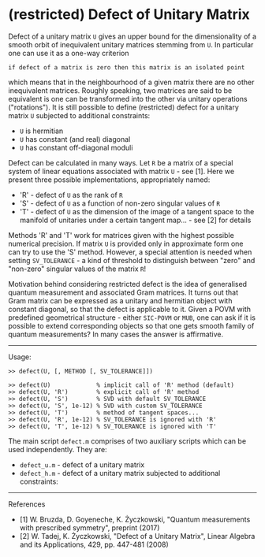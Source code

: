 # (restricted) Defect of Unitary Matrix

Defect of a unitary matrix `U` gives an upper bound for the dimensionality of a smooth orbit of inequivalent unitary matrices stemming from `U`. In particular one can use it as a one-way criterion
```
if defect of a matrix is zero then this matrix is an isolated point
```
which means that in the neighbourhood of a given matrix there are no other inequivalent matrices. Roughly speaking, two matrices are said to be equivalent is one can be transformed into the other via unitary operations ("rotations"). It is still possible to define (restricted) defect for a unitary matrix `U` subjected to additional constraints:
- `U` is hermitian
- `U` has constant (and real) diagonal
- `U` has constant off-diagonal moduli

Defect can be calculated in many ways. Let `R` be a matrix of a special system of linear equations associated with matrix `U` - see [1]. Here we present three possible implementations, appropriately named:
- 'R' - defect of `U` as the rank of `R`
- 'S' - defect of `U` as a function of non-zero singular values of `R`
- 'T' - defect of `U` as the dimension of the image of a tangent space to the manifold of unitaries under a certain tangent map... - see [2] for details

Methods 'R' and 'T' work for matrices given with the highest possible numerical precision. If matrix `U` is provided only in approximate form one can try to use the 'S' method. However, a special attention is needed when setting `SV_TOLERANCE` - a kind of threshold to distinguish between "zero" and "non-zero" singular values of the matrix `R`!

Motivation behind considering restricted defect is the idea of generalised quantum measurement and associated Gram matrices. It turns out that Gram matrix can be expressed as a unitary and hermitian object with constant diagonal, so that the defect is applicable to it. Given a POVM with predefined geometrical structure - either `SIC-POVM` or `MUB`, one can ask if it is possible
to extend corresponding objects so that one gets smooth family of quantum measurements? In many cases the answer is affirmative.

---

Usage:
```
>> defect(U, [, METHOD [, SV_TOLERANCE]])

>> defect(U)             % implicit call of 'R' method (default)
>> defect(U, 'R')        % explicit call of 'R' method
>> defect(U, 'S')        % SVD with default SV_TOLERANCE
>> defect(U, 'S', 1e-12) % SVD with custom SV_TOLERANCE
>> defect(U, 'T')        % method of tangent spaces...
>> defect(U, 'R', 1e-12) % SV_TOLERANCE is ignored with 'R'
>> defect(U, 'T', 1e-12) % SV_TOLERANCE is ignored with 'T'
```

The main script `defect.m` comprises of two auxiliary scripts which can be used independently. They are:
- `defect_u.m` - defect of a unitary matrix
- `defect_h.m` - defect of a unitary matrix subjected to additional constraints:

---

References
- [1] W. Bruzda, D. Goyeneche, K. Życzkowski, "Quantum measurements with prescribed symmetry", preprint (2017)
- [2] W. Tadej, K. Życzkowski, "Defect of a Unitary Matrix", Linear Algebra and its Applications, 429, pp. 447-481 (2008)
